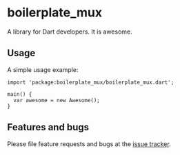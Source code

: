 # boilerplate_mux

A library for Dart developers. It is awesome.

## Usage

A simple usage example:

    import 'package:boilerplate_mux/boilerplate_mux.dart';

    main() {
      var awesome = new Awesome();
    }

## Features and bugs

Please file feature requests and bugs at the [issue tracker][tracker].

[tracker]: http://example.com/issues/replaceme
